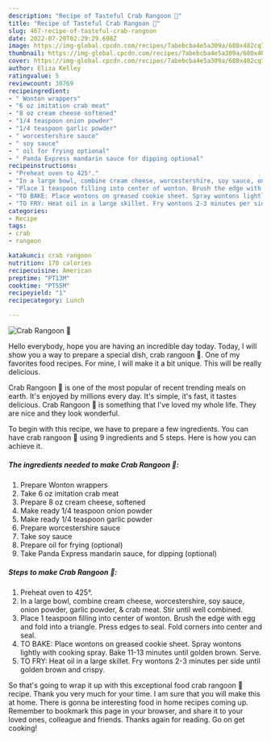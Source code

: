 ```yaml
---
description: "Recipe of Tasteful Crab Rangoon 🦀"
title: "Recipe of Tasteful Crab Rangoon 🦀"
slug: 467-recipe-of-tasteful-crab-rangoon
date: 2022-07-20T02:29:29.698Z
image: https://img-global.cpcdn.com/recipes/7abebcba4e5a309a/680x482cq70/crab-rangoon-🦀-recipe-main-photo.jpg
thumbnail: https://img-global.cpcdn.com/recipes/7abebcba4e5a309a/680x482cq70/crab-rangoon-🦀-recipe-main-photo.jpg
cover: https://img-global.cpcdn.com/recipes/7abebcba4e5a309a/680x482cq70/crab-rangoon-🦀-recipe-main-photo.jpg
author: Eliza Kelley
ratingvalue: 5
reviewcount: 30769
recipeingredient:
- " Wonton wrappers"
- "6 oz imitation crab meat"
- "8 oz cream cheese softened"
- "1/4 teaspoon onion powder"
- "1/4 teaspoon garlic powder"
- " worcestershire sauce"
- " soy sauce"
- " oil for frying optional"
- " Panda Express mandarin sauce for dipping optional"
recipeinstructions:
- "Preheat oven to 425°."
- "In a large bowl, combine cream cheese, worcestershire, soy sauce, onion powder, garlic powder, &amp; crab meat. Stir until well combined."
- "Place 1 teaspoon filling into center of wonton. Brush the edge with egg and fold into a triangle. Press edges to seal. Fold corners into center and seal."
- "TO BAKE: Place wontons on greased cookie sheet. Spray wontons lightly with cooking spray. Bake 11-13 minutes until golden brown. Serve."
- "TO FRY: Heat oil in a large skillet. Fry wontons 2-3 minutes per side until golden brown and crispy."
categories:
- Recipe
tags:
- crab
- rangoon

katakunci: crab rangoon 
nutrition: 170 calories
recipecuisine: American
preptime: "PT13M"
cooktime: "PT55M"
recipeyield: "1"
recipecategory: Lunch

---
```



![Crab Rangoon 🦀](https://img-global.cpcdn.com/recipes/7abebcba4e5a309a/680x482cq70/crab-rangoon-🦀-recipe-main-photo.jpg)

Hello everybody, hope you are having an incredible day today. Today, I will show you a way to prepare a special dish, crab rangoon 🦀. One of my favorites food recipes. For mine, I will make it a bit unique. This will be really delicious.



Crab Rangoon 🦀 is one of the most popular of recent trending meals on earth. It's enjoyed by millions every day. It's simple, it's fast, it tastes delicious. Crab Rangoon 🦀 is something that I've loved my whole life. They are nice and they look wonderful.


To begin with this recipe, we have to prepare a few ingredients. You can have crab rangoon 🦀 using 9 ingredients and 5 steps. Here is how you can achieve it.

<!--inarticleads1-->

##### The ingredients needed to make Crab Rangoon 🦀:

1. Prepare  Wonton wrappers
1. Take 6 oz imitation crab meat
1. Prepare 8 oz cream cheese, softened
1. Make ready 1/4 teaspoon onion powder
1. Make ready 1/4 teaspoon garlic powder
1. Prepare  worcestershire sauce
1. Take  soy sauce
1. Prepare  oil for frying (optional)
1. Take  Panda Express mandarin sauce, for dipping (optional)




<!--inarticleads2-->

##### Steps to make Crab Rangoon 🦀:

1. Preheat oven to 425°.
1. In a large bowl, combine cream cheese, worcestershire, soy sauce, onion powder, garlic powder, &amp; crab meat. Stir until well combined.
1. Place 1 teaspoon filling into center of wonton. Brush the edge with egg and fold into a triangle. Press edges to seal. Fold corners into center and seal.
1. TO BAKE: Place wontons on greased cookie sheet. Spray wontons lightly with cooking spray. Bake 11-13 minutes until golden brown. Serve.
1. TO FRY: Heat oil in a large skillet. Fry wontons 2-3 minutes per side until golden brown and crispy.




So that's going to wrap it up with this exceptional food crab rangoon 🦀 recipe. Thank you very much for your time. I am sure that you will make this at home. There is gonna be interesting food in home recipes coming up. Remember to bookmark this page in your browser, and share it to your loved ones, colleague and friends. Thanks again for reading. Go on get cooking!
